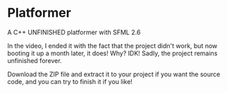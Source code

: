 # Platformer
A C++ UNFINISHED platformer with SFML 2.6

In the video, I ended it with the fact that the project didn't work, but now booting it up a month later, it does!
Why? IDK! Sadly, the project remains unfinished forever.

Download the ZIP file and extract it to your project if you want the source code, and you can try to finish it if you like!
